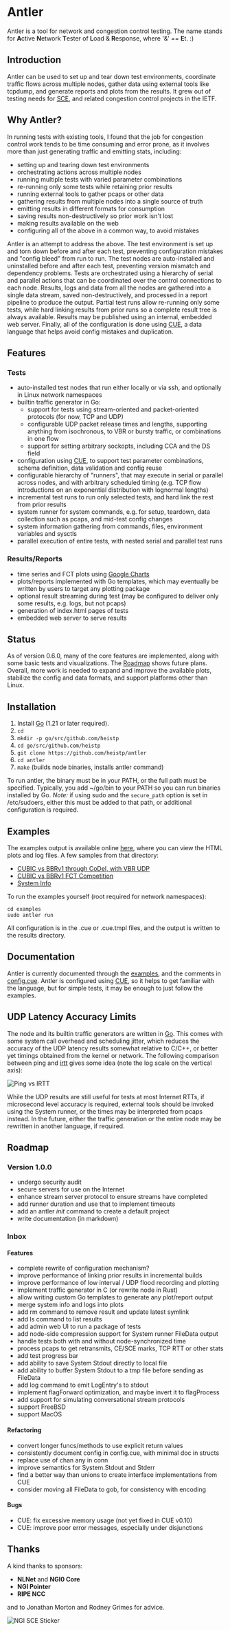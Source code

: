 # Antler

Antler is a tool for network and congestion control testing. The name stands for
**A**ctive **N**etwork **T**ester of **L**oad & **R**esponse, where '&' ==
**E**t. :)

## Introduction

Antler can be used to set up and tear down test environments, coordinate traffic
flows across multiple nodes, gather data using external tools like tcpdump, and
generate reports and plots from the results. It grew out of testing needs for
[SCE](https://datatracker.ietf.org/doc/draft-morton-tsvwg-sce/), and related
congestion control projects in the IETF.

## Why Antler?

In running tests with existing tools, I found that the job for congestion
control work tends to be time consuming and error prone, as it involves more
than just generating traffic and emitting stats, including:

* setting up and tearing down test environments
* orchestrating actions across multiple nodes
* running multiple tests with varied parameter combinations
* re-running only some tests while retaining prior results
* running external tools to gather pcaps or other data
* gathering results from multiple nodes into a single source of truth
* emitting results in different formats for consumption
* saving results non-destructively so prior work isn't lost
* making results available on the web
* configuring all of the above in a common way, to avoid mistakes

Antler is an attempt to address the above. The test environment is set up and
torn down before and after each test, preventing configuration mistakes and
"config bleed" from run to run. The test nodes are auto-installed and
uninstalled before and after each test, preventing version mismatch and
dependency problems. Tests are orchestrated using a hierarchy of serial and
parallel actions that can be coordinated over the control connections to each
node. Results, logs and data from all the nodes are gathered into a single data
stream, saved non-destructively, and processed in a report pipeline to produce
the output. Partial test runs allow re-running only some tests, while hard
linking results from prior runs so a complete result tree is always available.
Results may be published using an internal, embedded web server. Finally, all of
the configuration is done using [CUE](https://cuelang.org/), a data language
that helps avoid config mistakes and duplication.

## Features

### Tests

* auto-installed test nodes that run either locally or via ssh, and optionally
  in Linux network namespaces
* builtin traffic generator in Go:
  * support for tests using stream-oriented and packet-oriented protocols (for
    now, TCP and UDP)
  * configurable UDP packet release times and lengths, supporting anything from
    isochronous, to VBR or bursty traffic, or combinations in one flow
  * support for setting arbitrary sockopts, including CCA and the DS field
* configuration using [CUE](https://cuelang.org/), to support test parameter
  combinations, schema definition, data validation and config reuse
* configurable hierarchy of "runners", that may execute in serial or parallel
  across nodes, and with arbitrary scheduled timing (e.g. TCP flow introductions
  on an exponential distribution with lognormal lengths)
* incremental test runs to run only selected tests, and hard link the rest from
  prior results
* system runner for system commands, e.g. for setup, teardown, data collection
  such as pcaps, and mid-test config changes
* system information gathering from commands, files, environment variables and
  sysctls
* parallel execution of entire tests, with nested serial and parallel test runs

### Results/Reports

* time series and FCT plots using
  [Google Charts](https://developers.google.com/chart)
* plots/reports implemented with Go templates, which may eventually be
  written by users to target any plotting package
* optional result streaming during test (may be configured to deliver only some
  results, e.g. logs, but not pcaps)
* generation of index.html pages of tests
* embedded web server to serve results

## Status

As of version 0.6.0, many of the core features are implemented, along with some
basic tests and visualizations. The [Roadmap](#roadmap) shows future plans.
Overall, more work is needed to expand and improve the available plots,
stabilize the config and data formats, and support platforms other than Linux.

## Installation

1. Install [Go](https://go.dev/dl) (1.21 or later required).
2. `cd`
3. `mkdir -p go/src/github.com/heistp`
4. `cd go/src/github.com/heistp`
5. `git clone https://github.com/heistp/antler`
6. `cd antler`
7. `make` (builds node binaries, installs antler command)

To run antler, the binary must be in your PATH, or the full path must be
specified. Typically, you add ~/go/bin to your PATH so you can run binaries
installed by Go. *Note:* if using sudo and the `secure_path` option is set in
/etc/sudoers, either this must be added to that path, or additional
configuration is required.

## Examples

The examples output is available online 
[here](https://www.heistp.net/antler/examples/latest), where you can view the
HTML plots and log files. A few samples from that directory:

* [CUBIC vs BBRv1 through CoDel, with VBR UDP](https://www.heistp.net/antler/examples/latest/vbrudp_timeseries.html)
* [CUBIC vs BBRv1 FCT Competition](https://www.heistp.net/antler/examples/latest/fct_fct.html)
* [System Info](https://www.heistp.net/antler/examples/latest/iperf3_sysinfo_antler.html)

To run the examples yourself (root required for network namespaces):
```
cd examples
sudo antler run
```

All configuration is in the .cue or .cue.tmpl files, and the output is written
to the results directory.

## Documentation

Antler is currently documented through the [examples](examples), and the
comments in [config.cue](config.cue). Antler is configured using
[CUE](https://cuelang.org/), so it helps to get familiar with the language, but
for simple tests, it may be enough to just follow the examples.

## UDP Latency Accuracy Limits

The node and its builtin traffic generators are written in
[Go](https://go.dev/). This comes with some system call overhead and scheduling
jitter, which reduces the accuracy of the UDP latency results somewhat relative
to C/C++, or better yet timings obtained from the kernel or network. The
following comparison between ping and [irtt](https://github.com/heistp/irtt)
gives some idea (note the log scale on the vertical axis):

![Ping vs IRTT](/doc/img/ping-vs-irtt.svg "Ping vs IRTT")

While the UDP results are still useful for tests at most Internet RTTs, if
microsecond level accuracy is required, external tools should be invoked using
the System runner, or the times may be interpreted from pcaps instead. In the
future, either the traffic generation or the entire node may be rewritten in
another language, if required.

## Roadmap

### Version 1.0.0

- undergo security audit
- secure servers for use on the Internet
- enhance stream server protocol to ensure streams have completed
- add runner duration and use that to implement timeouts
- add an antler _init_ command to create a default project
- write documentation (in markdown)

### Inbox

#### Features

- complete rewrite of configuration mechanism?
- improve performance of linking prior results in incremental builds
- improve performance of low interval / UDP flood recording and plotting
- implement traffic generator in C (or rewrite node in Rust)
- allow writing custom Go templates to generate any plot/report output
- merge system info and logs into plots
- add rm command to remove result and update latest symlink
- add ls command to list results
- add admin web UI to run a package of tests
- add node-side compression support for System runner FileData output
- handle tests both with and without node-synchronized time
- process pcaps to get retransmits, CE/SCE marks, TCP RTT or other stats
- add test progress bar
- add ability to save System Stdout directly to local file
- add ability to buffer System Stdout to a tmp file before sending as FileData
- add log command to emit LogEntry's to stdout
- implement flagForward optimization, and maybe invert it to flagProcess
- add support for simulating conversational stream protocols
- support FreeBSD
- support MacOS

#### Refactoring

- convert longer funcs/methods to use explicit return values
- consistently document config in config.cue, with minimal doc in structs
- replace use of chan any in conn
- improve semantics for System.Stdout and Stderr
- find a better way than unions to create interface implementations from CUE
- consider moving all FileData to gob, for consistency with encoding

#### Bugs

- CUE: fix excessive memory usage (not yet fixed in CUE v0.10)
- CUE: improve poor error messages, especially under disjunctions

## Thanks

A kind thanks to sponsors:

* **NLNet** and **NGI0 Core**
* **NGI Pointer**
* **RIPE NCC**

and to Jonathan Morton and Rodney Grimes for advice.

![NGI SCE Sticker](/doc/img/ngi-sce-sticker-200x230.png "NGI SCE Sticker")
